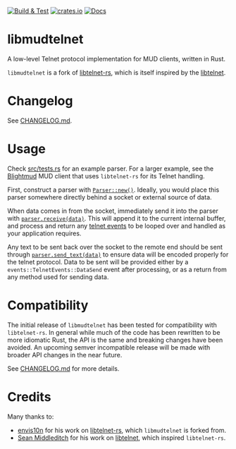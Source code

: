 [![Build & Test][github-actions-badge]][github-actions-link]
[![crates.io][crate-badge]][crate-link]
[![Docs][docs-badge]][docs-link]

# libmudtelnet

A low-level Telnet protocol implementation for MUD clients, written in Rust.

`libmudtelnet` is a fork of [libtelnet-rs], which is itself inspired by the [libtelnet].

# Changelog

See [CHANGELOG.md](CHANGELOG.md).

# Usage

Check [src/tests.rs](tests/tests.rs) for an example parser. For a larger
example, see the [Blightmud] MUD client that uses `libtelnet-rs` for its Telnet
handling.

First, construct a parser with [`Parser::new()`][new-parser]. Ideally, you would
place this parser somewhere directly behind a socket or external source of data.

When data comes in from the socket, immediately send it into the parser with
[`parser.receive(data)`][receive]. This will append it to the current internal
buffer, and process and return any [telnet events] to be looped over and handled
as your application requires.

Any text to be sent back over the socket to the remote end should be sent
through [`parser.send_text(data)`][send-text] to ensure data will be encoded
properly for the telnet protocol. Data to be sent will be provided either by
a `events::TelnetEvents::DataSend` event after processing, or as a return from
any method used for sending data.

# Compatibility

The initial release of `libmudtelnet` has been tested for compatibility with
`libtelnet-rs`. In general while much of the code has been rewritten to be more
idiomatic Rust, the API is the same and breaking changes have been avoided. An
upcoming semver incompatible release will be made with broader API changes in
the near future.

See [CHANGELOG.md](CHANGELOG.md) for more details.

# Credits

Many thanks to:

* [envis10n] for his work on [libtelnet-rs], which `libmudtelnet` is forked from.
* [Sean Middleditch] for his work on [libtelnet], which inspired `libtelnet-rs`.

[github-actions-badge]: https://img.shields.io/github/actions/workflow/status/blightmud/libmudtelnet/rust.yml?label=build%20%26%20tests&logo=github&style=for-the-badge&branch=main
[github-actions-link]: https://github.com/blightmud/libmudtelnet/actions/workflows/rust.yml?query=branch%3Amain
[crate-badge]: https://img.shields.io/crates/v/libmudtelnet.svg?style=for-the-badge
[crate-link]: https://crates.io/crates/libmudtelnet
[docs-badge]: https://img.shields.io/badge/docs-rs-blue.svg?style=for-the-badge
[docs-link]: https://docs.rs/libmudtelnet
[libtelnet-rs]: https://github.com/envis10n/libtelnet-rs
[libtelnet]: https://github.com/seanmiddleditch/libtelne
[Blightmud]: https://github.com/blightmud/blightmud
[new-parser]: https://docs.rs/libmudtelnet/latest/libmudtelnet/struct.Parser.html#method.new
[receive]: https://docs.rs/libmudtelnet/latest/libmudtelnet/struct.Parser.html#method.receive
[telnet events]: https://docs.rs/libmudtelnet/latest/libmudtelnet/events/enum.TelnetEvents.html
[send-text]: https://docs.rs/libmudtelnet/latest/libmudtelnet/struct.Parser.html#method.send_text
[envis10n]: https://github.com/envis10n/
[Sean Middleditch]: https://github.com/seanmiddleditch/
